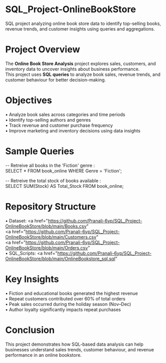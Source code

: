 # SQL_Project-OnlineBookStore
SQL project analyzing online book store data to identify top-selling books, revenue trends, and customer insights using queries and aggregations.

# Project Overview
The **Online Book Store Analysis** project explores sales, customers, and inventory data to uncover insights about business performance. <br> 
This project uses **SQL queries** to analyze book sales, revenue trends, and customer behaviour for better decision-making.

# Objectives
•	Analyze book sales across categories and time periods <br> 
•	Identify top-selling authors and genres <br> 
•	Track revenue and customer purchase frequency <br> 
•	Improve marketing and inventory decisions using data insights  

# Sample Queries
-- Retreive all books in the 'Fiction' genre : <br>
SELECT 
    *
FROM
    book_online
WHERE
    Genre = 'Fiction'; <br>

 -- Retreive the total stock of books available : <br>
 SELECT 
    SUM(Stock) AS Total_Stock
FROM
    book_online;

# Repository Structure
•	Dataset: <a href="https://github.com/Pranali-6yp/SQL_Project-OnlineBookStore/blob/main/Books.csv" </a> <br>
            <a href="https://github.com/Pranali-6yp/SQL_Project-OnlineBookStore/blob/main/Customers.csv" </a> <br>
            <a href="https://github.com/Pranali-6yp/SQL_Project-OnlineBookStore/blob/main/Orders.csv" </a> <br>
•	SQL_Scripts: <a href="https://github.com/Pranali-6yp/SQL_Project-OnlineBookStore/blob/main/OnlineBookstore_sql.sql" </a> <br>


# Key Insights
•	Fiction and educational books generated the highest revenue <br>
•	Repeat customers contributed over 60% of total orders <br>
•	Peak sales occurred during the holiday season (Nov–Dec) <br>
•	Author loyalty significantly impacts repeat purchases

# Conclusion
This project demonstrates how SQL-based data analysis can help businesses understand sales trends, customer behaviour, and revenue performance in an online bookstore.
